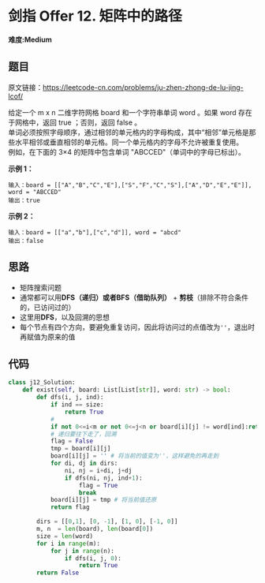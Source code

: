 # 剑指 Offer 12. 矩阵中的路径
**难度:Medium**
## 题目
原文链接：https://leetcode-cn.com/problems/ju-zhen-zhong-de-lu-jing-lcof/

给定一个 m x n 二维字符网格 board 和一个字符串单词 word 。如果 word 存在于网格中，返回 true ；否则，返回 false 。  
单词必须按照字母顺序，通过相邻的单元格内的字母构成，其中“相邻”单元格是那些水平相邻或垂直相邻的单元格。同一个单元格内的字母不允许被重复使用。  
例如，在下面的 3×4 的矩阵中包含单词 "ABCCED"（单词中的字母已标出）。

**示例 1：**
```
输入：board = [["A","B","C","E"],["S","F","C","S"],["A","D","E","E"]], word = "ABCCED"
输出：true
```
**示例 2：**
```
输入：board = [["a","b"],["c","d"]], word = "abcd"
输出：false
```

## 思路
* 矩阵搜索问题
* 通常都可以用**DFS（递归）**或者**BFS（借助队列）** + **剪枝**（排除不符合条件的，已访问过的）
* 这里用**DFS**，以及回溯的思想
* 每个节点有四个方向，要避免重复访问，因此将访问过的点值改为`''`，退出时再赋值为原来的值

## 代码
```python
class j12_Solution:
    def exist(self, board: List[List[str]], word: str) -> bool:
        def dfs(i, j, ind):
            if ind == size:
                return True
            #
            if not 0<=i<m or not 0<=j<n or board[i][j] != word[ind]:return False
            # 递归要往下走了，回溯
            flag = False
            tmp = board[i][j]
            board[i][j] = '' # 将当前的值变为''，这样避免的再走到
            for di, dj in dirs:
                ni, nj = i+di, j+dj
                if dfs(ni, nj, ind+1):
                    flag = True
                    break
            board[i][j] = tmp # 将当前值还原
            return flag

        dirs = [[0,1], [0, -1], [1, 0], [-1, 0]]
        m, n  = len(board), len(board[0])
        size = len(word)
        for i in range(m):
            for j in range(n):
                if dfs(i, j, 0):
                    return True
        return False
```
